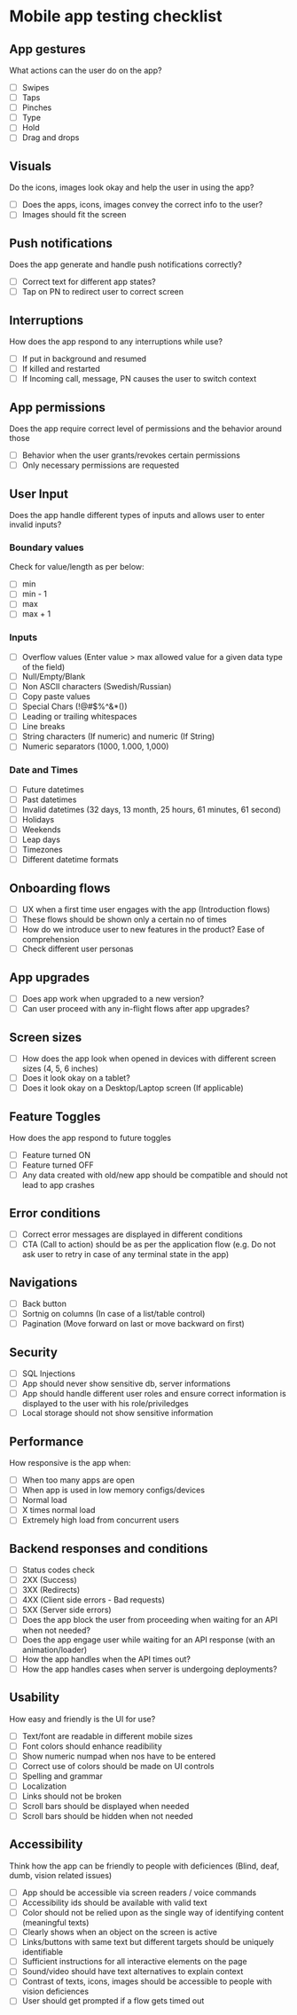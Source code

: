 # Mobile app testing checklist

## App gestures

What actions can the user do on the app?

- [ ] Swipes
- [ ] Taps
- [ ] Pinches
- [ ] Type
- [ ] Hold
- [ ] Drag and drops

## Visuals

Do the icons, images look okay and help the user in using the app?

- [ ] Does the apps, icons, images convey the correct info to the user?
- [ ] Images should fit the screen

## Push notifications

Does the app generate and handle push notifications correctly?

- [ ] Correct text for different app states?
- [ ] Tap on PN to redirect user to correct screen

## Interruptions

How does the app respond to any interruptions while use?

- [ ] If put in background and resumed
- [ ] If killed and restarted
- [ ] If Incoming call, message, PN causes the user to switch context

## App permissions

Does the app require correct level of permissions and the behavior around those

- [ ] Behavior when the user grants/revokes certain permissions
- [ ] Only necessary permissions are requested

## User Input

Does the app handle different types of inputs and allows user to enter invalid inputs?

### Boundary values

Check for value/length as per below:

- [ ] min
- [ ] min - 1
- [ ] max
- [ ] max + 1

### Inputs

- [ ] Overflow values (Enter value > max allowed value for a given data type of the field)
- [ ] Null/Empty/Blank
- [ ] Non ASCII characters (Swedish/Russian)
- [ ] Copy paste values
- [ ] Special Chars (!@#$%^&*())
- [ ] Leading or trailing whitespaces
- [ ] Line breaks
- [ ] String characters (If numeric) and numeric (If String)
- [ ] Numeric separators (1000, 1.000, 1,000)

### Date and Times

- [ ] Future datetimes
- [ ] Past datetimes
- [ ] Invalid datetimes (32 days, 13 month, 25 hours, 61 minutes, 61 second)
- [ ] Holidays
- [ ] Weekends
- [ ] Leap days
- [ ] Timezones
- [ ] Different datetime formats

## Onboarding flows

- [ ] UX when a first time user engages with the app (Introduction flows)
- [ ] These flows should be shown only a certain no of times
- [ ] How do we introduce user to new features in the product? Ease of comprehension
- [ ] Check different user personas

## App upgrades

- [ ] Does app work when upgraded to a new version?
- [ ] Can user proceed with any in-flight flows after app upgrades?

## Screen sizes

- [ ] How does the app look when opened in devices with different screen sizes (4, 5, 6 inches)
- [ ] Does it look okay on a tablet?
- [ ] Does it look okay on a Desktop/Laptop screen (If applicable)

## Feature Toggles

How does the app respond to future toggles

- [ ] Feature turned ON
- [ ] Feature turned OFF
- [ ] Any data created with old/new app should be compatible and should not lead to app crashes

## Error conditions

- [ ] Correct error messages are displayed in different conditions
- [ ] CTA (Call to action) should be as per the application flow (e.g. Do not ask user to retry in case of any terminal state in the app)

## Navigations

- [ ] Back button
- [ ] Sortnig on columns (In case of a list/table control)
- [ ] Pagination (Move forward on last or move backward on first)

## Security

- [ ] SQL Injections
- [ ] App should never show sensitive db, server informations
- [ ] App should handle different user roles and ensure correct information is displayed to the user with his role/priviledges
- [ ] Local storage should not show sensitive information

## Performance

How responsive is the app when:

- [ ] When too many apps are open
- [ ] When app is used in low memory configs/devices
- [ ] Normal load
- [ ] X times normal load
- [ ] Extremely high load from concurrent users

## Backend responses and conditions

- [ ] Status codes check
- [ ] 2XX (Success)
- [ ] 3XX (Redirects)
- [ ] 4XX (Client side errors - Bad requests)
- [ ] 5XX (Server side errors)
- [ ] Does the app block the user from proceeding when waiting for an API when not needed?
- [ ] Does the app engage user while waiting for an API response (with an animation/loader)
- [ ] How the app handles when the API times out?
- [ ] How the app handles cases when server is undergoing deployments?

## Usability

How easy and friendly is the UI for use?

- [ ] Text/font are readable in different mobile sizes
- [ ] Font colors should enhance readibility
- [ ] Show numeric numpad when nos have to be entered
- [ ] Correct use of colors should be made on UI controls
- [ ] Spelling and grammar
- [ ] Localization
- [ ] Links should not be broken
- [ ] Scroll bars should be displayed when needed
- [ ] Scroll bars should be hidden when not needed

## Accessibility

Think how the app can be friendly to people with deficiences (Blind, deaf, dumb, vision related issues)

- [ ] App should be accessible via screen readers / voice commands
- [ ] Accessibility ids should be available with valid text
- [ ] Color should not be relied upon as the single way of identifying content (meaningful texts)
- [ ] Clearly shows when an object on the screen is active
- [ ] Links/buttons with same text but different targets should be uniquely identifiable
- [ ] Sufficient instructions for all interactive elements on the page
- [ ] Sound/video should have text alternatives to explain context
- [ ] Contrast of texts, icons, images should be accessible to people with vision deficiences
- [ ] User should get prompted if a flow gets timed out
